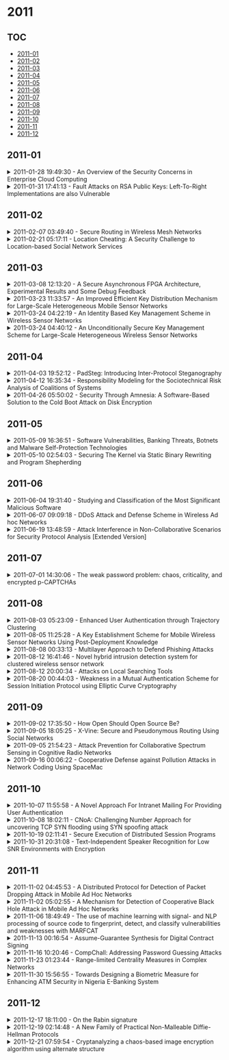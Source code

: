 # 2011

## TOC

- [2011-01](#2011-01)
- [2011-02](#2011-02)
- [2011-03](#2011-03)
- [2011-04](#2011-04)
- [2011-05](#2011-05)
- [2011-06](#2011-06)
- [2011-07](#2011-07)
- [2011-08](#2011-08)
- [2011-09](#2011-09)
- [2011-10](#2011-10)
- [2011-11](#2011-11)
- [2011-12](#2011-12)

## 2011-01

<details>

<summary>2011-01-28 19:49:30 - An Overview of the Security Concerns in Enterprise Cloud Computing</summary>

- *Anthony Bisong, Syed, M. Rahman*

- `1101.5613v1` - [abs](http://arxiv.org/abs/1101.5613v1) - [pdf](http://arxiv.org/pdf/1101.5613v1)

> Deploying cloud computing in an enterprise infrastructure bring significant security concerns. Successful implementation of cloud computing in an enterprise requires proper planning and understanding of emerging risks, threats, vulnerabilities, and possible countermeasures. We believe enterprise should analyze the company/organization security risks, threats, and available countermeasures before adopting this technology. In this paper, we have discussed security risks and concerns in cloud computing and enlightened steps that an enterprise can take to reduce security risks and protect their resources. We have also explained cloud computing strengths/benefits, weaknesses, and applicable areas in information risk management.

</details>

<details>

<summary>2011-01-31 17:41:13 - Fault Attacks on RSA Public Keys: Left-To-Right Implementations are also Vulnerable</summary>

- *Alexandre Berzati, Cécile Canovas, Jean-Guillaume Dumas, Louis Goubin*

- `0901.0911v3` - [abs](http://arxiv.org/abs/0901.0911v3) - [pdf](http://arxiv.org/pdf/0901.0911v3)

> After attacking the RSA by injecting fault and corresponding countermeasures, works appear now about the need for protecting RSA public elements against fault attacks. We provide here an extension of a recent attack based on the public modulus corruption. The difficulty to decompose the "Left-To-Right" exponentiation into partial multiplications is overcome by modifying the public modulus to a number with known factorization. This fault model is justified here by a complete study of faulty prime numbers with a fixed size. The good success rate of this attack combined with its practicability raises the question of using faults for changing algebraic properties of finite field based cryptosystems.

</details>


## 2011-02

<details>

<summary>2011-02-07 03:49:40 - Secure Routing in Wireless Mesh Networks</summary>

- *Jaydip Sen*

- `1102.1226v1` - [abs](http://arxiv.org/abs/1102.1226v1) - [pdf](http://arxiv.org/pdf/1102.1226v1)

> Wireless mesh networks (WMNs) have emerged as a promising concept to meet the challenges in next-generation networks such as providing flexible, adaptive, and reconfigurable architecture while offering cost-effective solutions to the service providers. Unlike traditional Wi-Fi networks, with each access point (AP) connected to the wired network, in WMNs only a subset of the APs are required to be connected to the wired network. The APs that are connected to the wired network are called the Internet gateways (IGWs), while the APs that do not have wired connections are called the mesh routers (MRs). The MRs are connected to the IGWs using multi-hop communication. The IGWs provide access to conventional clients and interconnect ad hoc, sensor, cellular, and other networks to the Internet. However, most of the existing routing protocols for WMNs are extensions of protocols originally designed for mobile ad hoc networks (MANETs) and thus they perform sub-optimally. Moreover, most routing protocols for WMNs are designed without security issues in mind, where the nodes are all assumed to be honest. In practical deployment scenarios, this assumption does not hold. This chapter provides a comprehensive overview of security issues in WMNs and then particularly focuses on secure routing in these networks. First, it identifies security vulnerabilities in the medium access control (MAC) and the network layers. Various possibilities of compromising data confidentiality, data integrity, replay attacks and offline cryptanalysis are also discussed. Then various types of attacks in the MAC and the network layers are discussed. After enumerating the various types of attacks on the MAC and the network layer, the chapter briefly discusses on some of the preventive mechanisms for these attacks.

</details>

<details>

<summary>2011-02-21 05:17:11 - Location Cheating: A Security Challenge to Location-based Social Network Services</summary>

- *Wenbo He, Xue Liu, Mai Ren*

- `1102.4135v1` - [abs](http://arxiv.org/abs/1102.4135v1) - [pdf](http://arxiv.org/pdf/1102.4135v1)

> Location-based mobile social network services such as foursquare and Gowalla have grown exponentially over the past several years. These location-based services utilize the geographical position to enrich user experiences in a variety of contexts, including location-based searching and location-based mobile advertising. To attract more users, the location-based mobile social network services provide real-world rewards to the user, when a user checks in at a certain venue or location. This gives incentives for users to cheat on their locations. In this report, we investigate the threat of location cheating attacks, find the root cause of the vulnerability, and outline the possible defending mechanisms. We use foursquare as an example to introduce a novel location cheating attack, which can easily pass the current location verification mechanism (e.g., cheater code of foursquare). We also crawl the foursquare website. By analyzing the crawled data, we show that automated large scale cheating is possible. Through this work, we aim to call attention to location cheating in mobile social network services and provide insights into the defending mechanisms.

</details>


## 2011-03

<details>

<summary>2011-03-08 12:13:20 - A Secure Asynchronous FPGA Architecture, Experimental Results and Some Debug Feedback</summary>

- *Sumanta Chaudhuri, Sylvain Guilley, Philippe Hoogvorst, Jean-Luc Danger, Taha Beyrouthy, Alin Razafindraibe, Laurent Fesquet, Marc Renaudin*

- `1103.1360v2` - [abs](http://arxiv.org/abs/1103.1360v2) - [pdf](http://arxiv.org/pdf/1103.1360v2)

> This article presents an asynchronous FPGA architecture for implementing cryptographic algorithms secured against physical cryptanalysis. We discuss the suitability of asynchronous reconfigurable architectures for such applications before proceeding to model the side channel and defining our objectives. The logic block architecture is presented in detail. We discuss several solutions for the interconnect architecture, and how these solutions can be ported to other flavours of interconnect (i.e. single driver). Next We discuss in detail a high speed asynchronous configuration chain architecture used to configure our asynchronous FPGA with simulation results, and we present a 3 X 3 prototype FPGA fabricated in 65 nm CMOS. Lastly we present experiments to test the high speed asynchronous configuration chain and evaluate how far our objectives have been achieved with proposed solutions, and we conclude with emphasis on complementary FPGA CAD algorithms, and the effect of CMOS variation on Side-Channel Vulnerability.

</details>

<details>

<summary>2011-03-23 11:33:57 - An Improved Efficient Key Distribution Mechanism for Large-Scale Heterogeneous Mobile Sensor Networks</summary>

- *Ashok Kumar Das*

- `1103.4496v1` - [abs](http://arxiv.org/abs/1103.4496v1) - [pdf](http://arxiv.org/pdf/1103.4496v1)

> Due to resource constraints of the sensor nodes, traditional public key cryptographic techniques are not feasible in most sensor network architectures. Several symmetric key distribution mechanisms are proposed for establishing pairwise keys between sensor nodes in sensor networks, but most of them are not scalable and also are not much suited for mobile sensor networks because they incur much communication as well as computational overheads. Moreover, these schemes are either vulnerable to a small number of compromised sensor nodes or involve expensive protocols for establishing keys. In this paper, we introduce a new scheme for establishing keys between sensor nodes with the help of additional high-end sensor nodes, called the auxiliary nodes. Our scheme provides unconditional security against sensor node captures and high network connectivity. In addition, our scheme requires minimal storage requirement for storing keys mainly due to only a single key before deployment in each node in the sensor network, supports efficiently addition of new nodes after initial deployment and also works for any deployment topology.

</details>

<details>

<summary>2011-03-24 04:22:19 - An Identity Based Key Management Scheme in Wireless Sensor Networks</summary>

- *Ashok Kumar Das, Debasis Giri*

- `1103.4676v1` - [abs](http://arxiv.org/abs/1103.4676v1) - [pdf](http://arxiv.org/pdf/1103.4676v1)

> Pairwise key establishment is one of the fundamental security services in sensor networks which enables sensor nodes in a sensor network to communicate securely with each other using cryptographic techniques. It is not feasible to apply traditional public key management techniques in resource-constrained sensor nodes, and also because the sensor nodes are vulnerable to physical capture. In this paper, we introduce a new scheme called the identity based key pre-distribution using a pseudo random function (IBPRF), which has better trade-off between communication overhead, network connectivity and resilience against node capture compared to the other key pre-distribution schemes. Our scheme can be easily adapted in mobile sensor networks. This scheme supports the addition of new sensor nodes after the initial deployment and also works for any deployment topology. In addition, we propose an improved version of our scheme to support large sensor networks.

</details>

<details>

<summary>2011-03-24 04:40:12 - An Unconditionally Secure Key Management Scheme for Large-Scale Heterogeneous Wireless Sensor Networks</summary>

- *Ashok Kumar Das*

- `1103.4678v1` - [abs](http://arxiv.org/abs/1103.4678v1) - [pdf](http://arxiv.org/pdf/1103.4678v1)

> Key establishment in sensor networks becomes a challenging problem because of the resource limitations of the sensors and also due to vulnerability to physical capture of the sensor nodes. In this paper, we propose an unconditionally secure probabilistic group-based key pre-distribution scheme for a heterogeneous wireless sensor network. The proposed scheme always guarantees that no matter how many sensor nodes are compromised, the non-compromised nodes can still communicate with 100% secrecy, i.e., the proposed scheme is always unconditionally secure against node capture attacks. Moreover, it provides significantly better trade-off between communication overhead, computational overhead, network connectivity and security against node capture as compared to the existing key pre-distribution schemes. It also supports dynamic node addition after the initial deployment of the nodes in the network.

</details>


## 2011-04

<details>

<summary>2011-04-03 19:52:12 - PadSteg: Introducing Inter-Protocol Steganography</summary>

- *Bartosz Jankowski, Wojciech Mazurczyk, Krzysztof Szczypiorski*

- `1104.0422v1` - [abs](http://arxiv.org/abs/1104.0422v1) - [pdf](http://arxiv.org/pdf/1104.0422v1)

> Hiding information in network traffic may lead to leakage of confidential information. In this paper we introduce a new steganographic system: the PadSteg (Padding Steganography). To authors' best knowledge it is the first information hiding solution which represents inter-protocol steganography i.e. usage of relation between two or more protocols from the TCP/IP stack to enable secret communication. PadSteg utilizes ARP and TCP protocols together with an Etherleak vulnerability (improper Ethernet frame padding) to facilitate secret communication for hidden groups in LANs (Local Area Networks). Basing on real network traces we confirm that PadSteg is feasible in today's networks and we estimate what steganographic bandwidth is achievable while limiting the chance of disclosure. We also point at possible countermeasures against PadSteg.

</details>

<details>

<summary>2011-04-12 16:35:34 - Responsibility Modeling for the Sociotechnical Risk Analysis of Coalitions of Systems</summary>

- *David Greenwood, Ian Sommerville*

- `1104.2265v1` - [abs](http://arxiv.org/abs/1104.2265v1) - [pdf](http://arxiv.org/pdf/1104.2265v1)

> Society is challenging systems engineers by demanding ever more complex and integrated systems. With the rise of cloud computing and systems-of-systems (including cyber-physical systems) we are entering an era where mission critical services and applications will be dependent upon 'coalitions-of-systems'. Coalitions-of-systems (CoS) are a class of system similar to systems-of-systems but they differ in that they interact to further overlapping self-interests rather than an overarching mission. Assessing the sociotechnical risks associated with CoS is an open research question of societal importance as existing risk analysis techniques typically focus on the technical aspects of systems and ignore risks associated with coalition partners reneging on responsibilities or leaving the coalition. We demonstrate that a responsibility modeling based risk analysis approach enables the identification of sociotechnical risks associated with CoS. The approach identifies hazards and associated risks that may arise when relying upon a coalition of human/organizational/technical agents to provision a service or application. Through a case study of a proposed cloud IT infrastructure migration we show how the technique identifies vulnerabilities that may arise because of human, organizational or technical agents failing to discharge responsibilities.

</details>

<details>

<summary>2011-04-26 05:50:02 - Security Through Amnesia: A Software-Based Solution to the Cold Boot Attack on Disk Encryption</summary>

- *Patrick Simmons*

- `1104.4843v1` - [abs](http://arxiv.org/abs/1104.4843v1) - [pdf](http://arxiv.org/pdf/1104.4843v1)

> Disk encryption has become an important security measure for a multitude of clients, including governments, corporations, activists, security-conscious professionals, and privacy-conscious individuals. Unfortunately, recent research has discovered an effective side channel attack against any disk mounted by a running machine\cite{princetonattack}. This attack, known as the cold boot attack, is effective against any mounted volume using state-of-the-art disk encryption, is relatively simple to perform for an attacker with even rudimentary technical knowledge and training, and is applicable to exactly the scenario against which disk encryption is primarily supposed to defend: an adversary with physical access. To our knowledge, no effective software-based countermeasure to this attack supporting multiple encryption keys has yet been articulated in the literature. Moreover, since no proposed solution has been implemented in publicly available software, all general-purpose machines using disk encryption remain vulnerable. We present Loop-Amnesia, a kernel-based disk encryption mechanism implementing a novel technique to eliminate vulnerability to the cold boot attack. We offer theoretical justification of Loop-Amnesia's invulnerability to the attack, verify that our implementation is not vulnerable in practice, and present measurements showing our impact on I/O accesses to the encrypted disk is limited to a slowdown of approximately 2x. Loop-Amnesia is written for x86-64, but our technique is applicable to other register-based architectures. We base our work on loop-AES, a state-of-the-art open source disk encryption package for Linux.

</details>


## 2011-05

<details>

<summary>2011-05-09 16:36:51 - Software Vulnerabilities, Banking Threats, Botnets and Malware Self-Protection Technologies</summary>

- *Wajeb Gharibi, Abdulrahman Mirza*

- `1105.1720v1` - [abs](http://arxiv.org/abs/1105.1720v1) - [pdf](http://arxiv.org/pdf/1105.1720v1)

> Information security is the protection of information from a wide range of threats in order to ensure success business continuity by minimizing risks and maximizing the return of investments and business opportunities. In this paper, we study and discuss the software vulnerabilities, banking threats, botnets and propose the malware self-protection technologies.

</details>

<details>

<summary>2011-05-10 02:54:03 - Securing The Kernel via Static Binary Rewriting and Program Shepherding</summary>

- *Piotr Bania*

- `1105.1846v1` - [abs](http://arxiv.org/abs/1105.1846v1) - [pdf](http://arxiv.org/pdf/1105.1846v1)

> Recent Microsoft security bulletins show that kernel vulnerabilities are becoming more and more important security threats. Despite the pretty extensive security mitigations many of the kernel vulnerabilities are still exploitable. Successful kernel exploitation typically grants the attacker maximum privilege level and results in total machine compromise.   To protect against kernel exploitation, we have developed a tool which statically rewrites the Microsoft Windows kernel as well as other kernel level modules. Such rewritten binary files allow us to monitor control flow transfers during operating system execution. At this point we are able to detect whether selected control transfer flow is valid or should be considered as an attack attempt. Our solution is especially directed towards preventing remote kernel exploitation attempts. Additionally, many of the local privilege escalation attacks are also blocked (also due to additional mitigation techniques we have implemented). Our tool was tested with Microsoft Windows XP, Windows Vista and Windows 7 (under both virtual and physical machines) on IA-32 compatible processors. Our apparatus is also completely standalone and does not require any third party software.

</details>


## 2011-06

<details>

<summary>2011-06-04 19:31:40 - Studying and Classification of the Most Significant Malicious Software</summary>

- *Wajeb Gharibi*

- `1106.0853v1` - [abs](http://arxiv.org/abs/1106.0853v1) - [pdf](http://arxiv.org/pdf/1106.0853v1)

> As the cost of information processing and Internet accessibility falls, most organizations are becoming increasingly vulnerable to potential cyber threats which its rate has been dramatically increasing every year in recent times. In this paper, we study, discuss and classify the most significant malicious software: viruses, Trojans, worms, adware and pornware which have made step forward in the science of Virology.

</details>

<details>

<summary>2011-06-07 09:09:18 - DDoS Attack and Defense Scheme in Wireless Ad hoc Networks</summary>

- *S. A. Arunmozhi, Y. Venkataramani*

- `1106.1287v1` - [abs](http://arxiv.org/abs/1106.1287v1) - [pdf](http://arxiv.org/pdf/1106.1287v1)

> The wireless ad hoc networks are highly vulnerable to distributed denial of service(DDoS) attacks because of its unique characteristics such as open network architecture, shared wireless medium and stringent resource constraints. These attacks throttle the tcp throughput heavily and reduce the quality of service(QoS) to end systems gradually rather than refusing the clients from the services completely. In this paper, we discussed the DDoS attacks and proposed a defense scheme to improve the performance of the ad hoc networks. Our proposed defense mechanism uses the medium access control (MAC) layer information to detect the attackers. The status values from MAC layer that can be used for detection are Frequency of receiving RTS/CTS packets, Frequency of sensing a busy channel and the number of RTS/DATA retransmissions. Once the attackers are identified, all the packets from those nodes will be blocked. The network resources are made available to the legitimate users. We perform the simulation with Network Simulator NS2 and we proved that our proposed system improves the network performance.

</details>

<details>

<summary>2011-06-19 13:48:59 - Attack Interference in Non-Collaborative Scenarios for Security Protocol Analysis [Extended Version]</summary>

- *M. Camilla Fiazza, Michele Peroli, Luca Viganò*

- `1106.3746v1` - [abs](http://arxiv.org/abs/1106.3746v1) - [pdf](http://arxiv.org/pdf/1106.3746v1)

> In security protocol analysis, the traditional choice to consider a single Dolev-Yao attacker is supported by the fact that models with multiple collaborating Dolev-Yao attackers have been shown to be reducible to models with one Dolev-Yao attacker. In this paper, we take a fundamentally different approach and investigate the case of multiple non-collaborating attackers. After formalizing the framework for multi-attacker scenarios, we show with a case study that concurrent competitive attacks can interfere with each other. We then present a new strategy to defend security protocols, based on active exploitation of attack interference. The paper can be seen as providing two proof-of-concept results: (i) it is possible to exploit interference to mitigate protocol vulnerabilities, thus providing a form of protection to protocols; (ii) the search for defense strategies requires scenarios with at least two attackers.

</details>


## 2011-07

<details>

<summary>2011-07-01 14:30:06 - The weak password problem: chaos, criticality, and encrypted p-CAPTCHAs</summary>

- *T. V. Laptyeva, S. Flach, K. Kladko*

- `1103.6219v2` - [abs](http://arxiv.org/abs/1103.6219v2) - [pdf](http://arxiv.org/pdf/1103.6219v2)

> Vulnerabilities related to weak passwords are a pressing global economic and security issue. We report a novel, simple, and effective approach to address the weak password problem. Building upon chaotic dynamics, criticality at phase transitions, CAPTCHA recognition, and computational round-off errors we design an algorithm that strengthens security of passwords. The core idea of our method is to split a long and secure password into two components. The first component is memorized by the user. The second component is transformed into a CAPTCHA image and then protected using evolution of a two-dimensional dynamical system close to a phase transition, in such a way that standard brute-force attacks become ineffective. We expect our approach to have wide applications for authentication and encryption technologies.

</details>


## 2011-08

<details>

<summary>2011-08-03 05:23:09 - Enhanced User Authentication through Trajectory Clustering</summary>

- *Hazarath Munaga, J. V. R. Murthy, N. B. Venkateswarlu*

- `1108.0741v1` - [abs](http://arxiv.org/abs/1108.0741v1) - [pdf](http://arxiv.org/pdf/1108.0741v1)

> Password authentication is the most commonly used technique to authenticate the user validity. However, due to its simplicity, it is vulnerable to pseudo attacks. It can be enhanced using various biometric techniques such as thumb impression, finger movement, eye movement etc. In this paper, we concentrate on the most economic technique, based on the user habitual rhythm pattern i.e. not what they type but how they type is the measure for authenticating the user. We consider the latency between key events as the trajectory, and trajectory clustering is used to obtain the hidden patterns of the user. Obtained pattern can be considered as a cluster of measurements that can be used to differentiate from other users. We evaluated the proposed technique on the data obtained from the 100 users.

</details>

<details>

<summary>2011-08-05 11:25:28 - A Key Establishment Scheme for Mobile Wireless Sensor Networks Using Post-Deployment Knowledge</summary>

- *Ashok Kumar Das*

- `1108.1302v1` - [abs](http://arxiv.org/abs/1108.1302v1) - [pdf](http://arxiv.org/pdf/1108.1302v1)

> Establishment of pairwise keys between sensor nodes in a sensor network is a difficult problem due to resource limitations of sensor nodes as well as vulnerability to physical captures of sensor nodes by the enemy. Public-key cryptosystems are not much suited for most resource-constrained sensor networks. Recently, elliptic curve cryptographic techniques show that public key cryptosystem is also feasible for resource-constrained sensor networks. However, most researchers accept that the symmetric key cryptosystems are viable options for resource-constrained sensor networks. In this paper, we first develop a basic principle to address the key pre-distribution problem in mobile sensor networks. Then, using this developed basic principle, we propose a scheme which takes the advantage of the post-deployment knowledge. Our scheme is a modified version of the key prioritization technique proposed by Liu and Ning. Our improved scheme provides reasonable network connectivity and security. Moreover, the proposed scheme works for any deployment topology.

</details>

<details>

<summary>2011-08-08 00:33:13 - Multilayer Approach to Defend Phishing Attacks</summary>

- *Cynthia Dhinakaran, Dhinaharan Nagamalai, Jae Kwang Lee*

- `1108.1593v1` - [abs](http://arxiv.org/abs/1108.1593v1) - [pdf](http://arxiv.org/pdf/1108.1593v1)

> Spam messes up users inbox, consumes resources and spread attacks like DDoS, MiM, phishing etc. Phishing is a byproduct of email and causes financial loss to users and loss of reputation to financial institutions. In this paper we examine the characteristics of phishing and technology used by Phishers. In order to counter anti-phishing technology, phishers change their mode of operation; therefore a continuous evaluation of phishing only helps us combat phisher effectiveness. In our study, we collected seven hundred thousand spam from a corporate server for a period of 13 months from February 2008 to February 2009. From the collected data, we identified different kinds of phishing scams and mode of operation. Our observation shows that phishers are dynamic and depend more on social engineering techniques rather than software vulnerabilities. We believe that this study will develop more efficient anti-phishing methodologies. Based on our analysis, we developed an anti-phishing methodology and implemented in our network. The results show that this approach is highly effective to prevent phishing attacks. The proposed approach reduced more than 80% of the false negatives and more than 95% of phishing attacks in our network.

</details>

<details>

<summary>2011-08-12 16:41:46 - Novel hybrid intrusion detection system for clustered wireless sensor network</summary>

- *Hichem Sedjelmaci, Mohamed Feham*

- `1108.2656v1` - [abs](http://arxiv.org/abs/1108.2656v1) - [pdf](http://arxiv.org/pdf/1108.2656v1)

> Wireless sensor network (WSN) is regularly deployed in unattended and hostile environments. The WSN is vulnerable to security threats and susceptible to physical capture. Thus, it is necessary to use effective mechanisms to protect the network. It is widely known, that the intrusion detection is one of the most efficient security mechanisms to protect the network against malicious attacks or unauthorized access. In this paper, we propose a hybrid intrusion detection system for clustered WSN. Our intrusion framework uses a combination between the Anomaly Detection based on support vector machine (SVM) and the Misuse Detection. Experiments results show that most of routing attacks can be detected with low false alarm.

</details>

<details>

<summary>2011-08-12 20:00:34 - Attacks on Local Searching Tools</summary>

- *Seth James Nielson, Seth J. Fogarty, Dan S. Wallach*

- `1108.2704v1` - [abs](http://arxiv.org/abs/1108.2704v1) - [pdf](http://arxiv.org/pdf/1108.2704v1)

> The Google Desktop Search is an indexing tool, currently in beta testing, designed to allow users fast, intuitive, searching for local files. The principle interface is provided through a local web server which supports an interface similar to Google.com's normal web page. Indexing of local files occurs when the system is idle, and understands a number of common file types. A optional feature is that Google Desktop can integrate a short summary of a local search results with Google.com web searches. This summary includes 30-40 character snippets of local files. We have uncovered a vulnerability that would release private local data to an unauthorized remote entity. Using two different attacks, we expose the small snippets of private local data to a remote third party.

</details>

<details>

<summary>2011-08-20 00:44:03 - Weakness in a Mutual Authentication Scheme for Session Initiation Protocol using Elliptic Curve Cryptography</summary>

- *Debiao He*

- `1108.4076v1` - [abs](http://arxiv.org/abs/1108.4076v1) - [pdf](http://arxiv.org/pdf/1108.4076v1)

> The session initiation protocol (SIP) is a powerful signaling protocol that controls communication on the Internet, establishing, maintaining, and terminating the sessions. The services that are enabled by SIP are equally applicable in the world of mobile and ubiquitous computing. In 2009, Tsai proposed an authenticated key agreement scheme as an enhancement to SIP. Very recently, Arshad et al. demonstrated that Tsai's scheme was vulnerable to offline password guessing attack and stolen-verifier attack. They also pointed that Tsai's scheme did not provide known-key secrecy and perfect forward secrecy. In order to overcome the weaknesses, Arshad et al. also proposed an improved mutual authentication scheme based on elliptic curve discrete logarithm problem for SIP and claimed that their scheme can withstand various attacks. In this paper, we do a cryptanalysis of Arshad et al.'s scheme and show that Arshad et al.'s scheme is vulnerable to the password guessing attack.

</details>


## 2011-09

<details>

<summary>2011-09-02 17:35:50 - How Open Should Open Source Be?</summary>

- *Adam Barth, Saung Li, Benjamin I. P. Rubinstein, Dawn Song*

- `1109.0507v1` - [abs](http://arxiv.org/abs/1109.0507v1) - [pdf](http://arxiv.org/pdf/1109.0507v1)

> Many open-source projects land security fixes in public repositories before shipping these patches to users. This paper presents attacks on such projects - taking Firefox as a case-study - that exploit patch metadata to efficiently search for security patches prior to shipping. Using access-restricted bug reports linked from patch descriptions, security patches can be immediately identified for 260 out of 300 days of Firefox 3 development. In response to Mozilla obfuscating descriptions, we show that machine learning can exploit metadata such as patch author to search for security patches, extending the total window of vulnerability by 5 months in an 8 month period when examining up to two patches daily. Finally we present strong evidence that further metadata obfuscation is unlikely to prevent information leaks, and we argue that open-source projects instead ought to keep security patches secret until they are ready to be released.

</details>

<details>

<summary>2011-09-05 18:05:25 - X-Vine: Secure and Pseudonymous Routing Using Social Networks</summary>

- *Prateek Mittal, Matthew Caesar, Nikita Borisov*

- `1109.0971v1` - [abs](http://arxiv.org/abs/1109.0971v1) - [pdf](http://arxiv.org/pdf/1109.0971v1)

> Distributed hash tables suffer from several security and privacy vulnerabilities, including the problem of Sybil attacks. Existing social network-based solutions to mitigate the Sybil attacks in DHT routing have a high state requirement and do not provide an adequate level of privacy. For instance, such techniques require a user to reveal their social network contacts. We design X-Vine, a protection mechanism for distributed hash tables that operates entirely by communicating over social network links. As with traditional peer-to-peer systems, X-Vine provides robustness, scalability, and a platform for innovation. The use of social network links for communication helps protect participant privacy and adds a new dimension of trust absent from previous designs. X-Vine is resilient to denial of service via Sybil attacks, and in fact is the first Sybil defense that requires only a logarithmic amount of state per node, making it suitable for large-scale and dynamic settings. X-Vine also helps protect the privacy of users social network contacts and keeps their IP addresses hidden from those outside of their social circle, providing a basis for pseudonymous communication. We first evaluate our design with analysis and simulations, using several real world large-scale social networking topologies. We show that the constraints of X-Vine allow the insertion of only a logarithmic number of Sybil identities per attack edge; we show this mitigates the impact of malicious attacks while not affecting the performance of honest nodes. Moreover, our algorithms are efficient, maintain low stretch, and avoid hot spots in the network. We validate our design with a PlanetLab implementation and a Facebook plugin.

</details>

<details>

<summary>2011-09-05 21:54:23 - Attack Prevention for Collaborative Spectrum Sensing in Cognitive Radio Networks</summary>

- *Lingjie Duan, Alexander W. Min, Jianwei Huang, Kang G. Shin*

- `1109.1021v1` - [abs](http://arxiv.org/abs/1109.1021v1) - [pdf](http://arxiv.org/pdf/1109.1021v1)

> Collaborative spectrum sensing can significantly improve the detection performance of secondary unlicensed users (SUs). However, the performance of collaborative sensing is vulnerable to sensing data falsification attacks, where malicious SUs (attackers) submit manipulated sensing reports to mislead the fusion center's decision on spectrum occupancy. Moreover, attackers may not follow the fusion center's decision regarding their spectrum access. This paper considers a challenging attack scenario where multiple rational attackers overhear all honest SUs' sensing reports and cooperatively maximize attackers' aggregate spectrum utilization. We show that, without attack-prevention mechanisms, honest SUs are unable to transmit over the licensed spectrum, and they may further be penalized by the primary user for collisions due to attackers' aggressive transmissions. To prevent such attacks, we propose two novel attack-prevention mechanisms with direct and indirect punishments. The key idea is to identify collisions to the primary user that should not happen if all SUs follow the fusion center's decision. Unlike prior work, the proposed simple mechanisms do not require the fusion center to identify and exclude attackers. The direct punishment can effectively prevent all attackers from behaving maliciously. The indirect punishment is easier to implement and can prevent attacks when the attackers care enough about their long-term reward.

</details>

<details>

<summary>2011-09-16 00:06:22 - Cooperative Defense against Pollution Attacks in Network Coding Using SpaceMac</summary>

- *Anh Le, Athina Markopoulou*

- `1102.3504v5` - [abs](http://arxiv.org/abs/1102.3504v5) - [pdf](http://arxiv.org/pdf/1102.3504v5)

> Intra-session network coding is known to be vulnerable to pollution attacks. In this work, first, we introduce a novel homomorphic MAC scheme called SpaceMac, which allows an intermediate node to verify if its received packets belong to a specific subspace, even if the subspace is expanding over time. Then, we use SpaceMac as a building block to design a cooperative scheme that provides complete defense against pollution attacks: (i) it can detect polluted packets early at intermediate nodes and (ii) it can identify the exact location of all, even colluding, attackers, thus making it possible to eliminate them. Our scheme is cooperative: parents and children of any node cooperate to detect any corrupted packets sent by the node, and nodes in the network cooperate with a central controller to identify the exact location of all attackers. We implement SpaceMac in both C/C++ and Java as a library, and we make the library available online. Our evaluation on both a PC and an Android device shows that (i) SpaceMac's algorithms can be computed quickly and efficiently, and (ii) our cooperative defense scheme has low computation and significantly lower communication overhead than other comparable state-of-the-art schemes.

</details>


## 2011-10

<details>

<summary>2011-10-07 11:55:58 - A Novel Approach For Intranet Mailing For Providing User Authentication</summary>

- *ASN Chakravarthy, A. S. S. D. Toyaza*

- `1110.1497v1` - [abs](http://arxiv.org/abs/1110.1497v1) - [pdf](http://arxiv.org/pdf/1110.1497v1)

> With the explosion of the public Internet and e-commerce, private computers, and computer networks, if not adequately secured, are increasingly vulnerable to damaging attacks. Hackers, viruses, vindictive employees and even human error all represent clear and present dangers to networks. Various antidotes that are in fact inextricable with security issues are - Cryptography, Authentication, Integrity and Non Repudiation, Key Distribution and certification, Access control by implementing Firewalls etc.The main idea of this paper is to overcome the PGP's(Pretty Good Privacy) main limitation of incomplete non-repudiation Service, which increases the degree of security and efficiency of an email message communication through NRR(Non-Repudiation of Receipt) and including PGPs original feature of NRO(Non-Repudiation of Origin), and there it assures new security service of Mutual Non-Repudiation (MNR) .

</details>

<details>

<summary>2011-10-08 18:02:11 - CNoA: Challenging Number Approach for uncovering TCP SYN flooding using SYN spoofing attack</summary>

- *L. Kavisankar, C. Chellappan*

- `1110.1753v1` - [abs](http://arxiv.org/abs/1110.1753v1) - [pdf](http://arxiv.org/pdf/1110.1753v1)

> The challenging number is used for the detection of Spoofing attack. The IP Spoofing is considered to be one of the potentially brutal attack which acts as a tool for the DDoS attack which is considered to be a major threat among security problems in today's internet. These kinds of attack are extremely severe. They bring down business of company drastically. DDoS attack can easily exhaust the computing and communication resources of its victim within a short period of time. There are attacks exploiting some vulnerability or implementation bug in the software implementation of a service to bring that down and some attacks will use all the available resources at the target machine. This deals on attacks that consume all the bandwidth available to the victim machine. While concentrating on the bandwidth attack the TCP SYN flood is the more prominent attack. TCP/IP protocol suite is the most widely used protocol suite for data communication. The TCP SYN flood works by exhausting the TCP connection queue of the host and thus denying legitimate connection request. There are various methods used to detect and prevent this attack, one of which is to block the packet based on SYN flag count from the same IP address. This kind of prevention methods becomes unsuitable when the attackers use the Spoofed IP address. The SYN spoofing becomes a major tool the TCP SYN flooding. For the prevention of this kind of attacks, the TCP specific probing is used in the proposed scheme where the client is requested challenging number while sending the ACK in the three way hand shake. This is very useful to find the Spoofed IP Packets/TCP SYN flood and preventing them.

</details>

<details>

<summary>2011-10-19 02:11:41 - Secure Execution of Distributed Session Programs</summary>

- *Nuno Alves, Raymond Hu, Nobuko Yoshida, Pierre-Malo Deniélou*

- `1110.4156v1` - [abs](http://arxiv.org/abs/1110.4156v1) - [pdf](http://arxiv.org/pdf/1110.4156v1)

> The development of the SJ Framework for session-based distributed programming is part of recent and ongoing research into integrating session types and practical, real-world programming languages. SJ programs featuring session types (protocols) are statically checked by the SJ compiler to verify the key property of communication safety, meaning that parties engaged in a session only communicate messages, including higher-order communications via session delegation, that are compatible with the message types expected by the recipient.   This paper presents current work on security aspects of the SJ Framework. Firstly, we discuss our implementation experience from improving the SJ Runtime platform with security measures to protect and augment communication safety at runtime. We implement a transport component for secure session execution that uses a modified TLS connection with authentication based on the Secure Remote Password (SRP) protocol. The key technical point is the delicate treatment of secure session delegation to counter a previous vulnerability. We find that the modular design of the SJ Runtime, based on the notion of an Abstract Transport for session communication, supports rapid extension to utilise additional transports whilst separating this concern from the application-level session programming task. In the second part of this abstract, we formally prove the target security properties by modelling the extended SJ delegation protocols in the pi-calculus.

</details>

<details>

<summary>2011-10-31 20:31:08 - Text-Independent Speaker Recognition for Low SNR Environments with Encryption</summary>

- *Aman Chadha, Divya Jyoti, M. Mani Roja*

- `1111.0024v1` - [abs](http://arxiv.org/abs/1111.0024v1) - [pdf](http://arxiv.org/pdf/1111.0024v1)

> Recognition systems are commonly designed to authenticate users at the access control levels of a system. A number of voice recognition methods have been developed using a pitch estimation process which are very vulnerable in low Signal to Noise Ratio (SNR) environments thus, these programs fail to provide the desired level of accuracy and robustness. Also, most text independent speaker recognition programs are incapable of coping with unauthorized attempts to gain access by tampering with the samples or reference database. The proposed text-independent voice recognition system makes use of multilevel cryptography to preserve data integrity while in transit or storage. Encryption and decryption follow a transform based approach layered with pseudorandom noise addition whereas for pitch detection, a modified version of the autocorrelation pitch extraction algorithm is used. The experimental results show that the proposed algorithm can decrypt the signal under test with exponentially reducing Mean Square Error over an increasing range of SNR. Further, it outperforms the conventional algorithms in actual identification tasks even in noisy environments. The recognition rate thus obtained using the proposed method is compared with other conventional methods used for speaker identification.

</details>


## 2011-11

<details>

<summary>2011-11-02 04:45:53 - A Distributed Protocol for Detection of Packet Dropping Attack in Mobile Ad Hoc Networks</summary>

- *Jaydip Sen, M. Girish Chandra, P. Balamuralidhar, Harihara S. G., Harish Reddy*

- `1111.0385v1` - [abs](http://arxiv.org/abs/1111.0385v1) - [pdf](http://arxiv.org/pdf/1111.0385v1)

> In multi-hop mobile ad hoc networks (MANETs),mobile nodes cooperate with each other without using any infrastructure such as access points or base stations. Security remains a major challenge for these networks due to their features of open medium, dynamically changing topologies, reliance on cooperative algorithms, absence of centralized monitoring points, and lack of clear lines of defense. Among the various attacks to which MANETs are vulnerable, malicious packet dropping attack is very common where a malicious node can partially degrade or completely disrupt communication in the network by consistently dropping packets. In this paper, a mechanism for detection of packet dropping attack is presented based on cooperative participation of the nodes in a MANET. The redundancy of routing information in an ad hoc network is utilized to make the scheme robust so that it works effectively even in presence of transient network partitioning and Byzantine failure of nodes. The proposed scheme is fully cooperative and thus more secure as the vulnerabilities of any election algorithm used for choosing a subset of nodes for cooperation are absent. Simulation results show the effectiveness of the protocol.

</details>

<details>

<summary>2011-11-02 05:02:55 - A Mechanism for Detection of Cooperative Black Hole Attack in Mobile Ad Hoc Networks</summary>

- *Jaydip Sen, Sripad Koilakonda, Arijit Ukil*

- `1111.0387v1` - [abs](http://arxiv.org/abs/1111.0387v1) - [pdf](http://arxiv.org/pdf/1111.0387v1)

> A mobile ad hoc network (MANET) is a collection of autonomous nodes that communicate with each other by forming a multi-hop radio network and maintaining connections in a decentralized manner. Security remains a major challenge for these networks due to their features of open medium, dynamically changing topologies, reliance on cooperative algorithms,absence of centralized monitoring points, and lack of clear lines of defense. Most of the routing protocols for MANETs are thus vulnerable to various types of attacks. Ad hoc on-demand distance vector routing (AODV) is a very popular routing algorithm. However, it is vulnerable to the well-known black hole attack, where a malicious node falsely advertises good paths to a destination node during the route discovery process. This attack becomes more sever when a group of malicious nodes cooperate each other. In this paper, a defense mechanism is presented against a coordinated attack by multiple black hole nodes in a MANET. The simulation carried out on the proposed scheme has produced results that demonstrate the effectiveness of the mechanism in detection of the attack while maintaining a reasonable level of throughput in the network.

</details>

<details>

<summary>2011-11-06 18:49:49 - The use of machine learning with signal- and NLP processing of source code to fingerprint, detect, and classify vulnerabilities and weaknesses with MARFCAT</summary>

- *Serguei A. Mokhov*

- `1010.2511v6` - [abs](http://arxiv.org/abs/1010.2511v6) - [pdf](http://arxiv.org/pdf/1010.2511v6)

> We present a machine learning approach to static code analysis and fingerprinting for weaknesses related to security, software engineering, and others using the open-source MARF framework and the MARFCAT application based on it for the NIST's SATE2010 static analysis tool exposition workshop found at http://samate.nist.gov/SATE2010Workshop.html

</details>

<details>

<summary>2011-11-13 00:16:54 - Assume-Guarantee Synthesis for Digital Contract Signing</summary>

- *Krishnendu Chatterjee, Vishwanath Raman*

- `1004.2697v4` - [abs](http://arxiv.org/abs/1004.2697v4) - [pdf](http://arxiv.org/pdf/1004.2697v4)

> We study the automatic synthesis of fair non-repudiation protocols, a class of fair exchange protocols, used for digital contract signing. First, we show how to specify the objectives of the participating agents and the trusted third party (TTP) as path formulas in LTL and prove that the satisfaction of these objectives imply fairness; a property required of fair exchange protocols. We then show that weak (co-operative) co-synthesis and classical (strictly competitive) co-synthesis fail, whereas assume-guarantee synthesis (AGS) succeeds. We demonstrate the success of assume-guarantee synthesis as follows: (a) any solution of assume-guarantee synthesis is attack-free; no subset of participants can violate the objectives of the other participants; (b) the Asokan-Shoup-Waidner (ASW) certified mail protocol that has known vulnerabilities is not a solution of AGS; (c) the Kremer-Markowitch (KM) non-repudiation protocol is a solution of AGS; and (d) AGS presents a new and symmetric fair non-repudiation protocol that is attack-free. To our knowledge this is the first application of synthesis to fair non-repudiation protocols, and our results show how synthesis can both automatically discover vulnerabilities in protocols and generate correct protocols. The solution to assume-guarantee synthesis can be computed efficiently as the secure equilibrium solution of three-player graph games.

</details>

<details>

<summary>2011-11-16 10:20:46 - CompChall: Addressing Password Guessing Attacks</summary>

- *Vipul Goyal, Virendra Kumar, Mayank Singh, Ajith Abraham, Sugata Sanyal*

- `1111.3753v1` - [abs](http://arxiv.org/abs/1111.3753v1) - [pdf](http://arxiv.org/pdf/1111.3753v1)

> Even though passwords are the most convenient means of authentication, they bring along themselves the threat of dictionary attacks. Dictionary attacks may be of two kinds: online and offline. While offline dictionary attacks are possible only if the adversary is able to collect data for a successful protocol execution by eavesdropping on the communication channel and can be successfully countered using public key cryptography, online dictionary attacks can be performed by anyone and there is no satisfactory solution to counter them. This paper presents a new authentication protocol which is called CompChall (computational challenge). The proposed protocol uses only one way hash functions as the building blocks and attempts to eliminate online dictionary attacks by implementing a challenge-response system. This challenge-response system is designed in a fashion that it does not pose any difficulty to a genuine user but is time consuming and computationally intensive for an adversary trying to launch a large number of login requests per unit time as in the case of an online dictionary attack. The protocol is stateless and thus less vulnerable to DoS (Denial of Service) attacks.

</details>

<details>

<summary>2011-11-23 01:23:44 - Range-limited Centrality Measures in Complex Networks</summary>

- *Maria Ercsey-Ravasz, Ryan Lichtenwalter, Nitesh V. Chawla, Zoltan Toroczkai*

- `1111.5382v1` - [abs](http://arxiv.org/abs/1111.5382v1) - [pdf](http://arxiv.org/pdf/1111.5382v1)

> Here we present a range-limited approach to centrality measures in both non-weighted and weighted directed complex networks. We introduce an efficient method that generates for every node and every edge its betweenness centrality based on shortest paths of lengths not longer than $\ell = 1,...,L$ in case of non-weighted networks, and for weighted networks the corresponding quantities based on minimum weight paths with path weights not larger than $w_{\ell}=\ell \Delta$, $\ell=1,2...,L=R/\Delta$. These measures provide a systematic description on the positioning importance of a node (edge) with respect to its network neighborhoods 1-step out, 2-steps out, etc. up to including the whole network. We show that range-limited centralities obey universal scaling laws for large non-weighted networks. As the computation of traditional centrality measures is costly, this scaling behavior can be exploited to efficiently estimate centralities of nodes and edges for all ranges, including the traditional ones. The scaling behavior can also be exploited to show that the ranking top-list of nodes (edges) based on their range-limited centralities quickly freezes as function of the range, and hence the diameter-range top-list can be efficiently predicted. We also show how to estimate the typical largest node-to-node distance for a network of $N$ nodes, exploiting the aforementioned scaling behavior. These observations are illustrated on model networks and on a large social network inferred from cell-phone trace logs ($\sim 5.5\times 10^6$ nodes and $\sim 2.7\times 10^7$ edges). Finally, we apply these concepts to efficiently detect the vulnerability backbone of a network (defined as the smallest percolating cluster of the highest betweenness nodes and edges) and illustrate the importance of weight-based centrality measures in weighted networks in detecting such backbones.

</details>

<details>

<summary>2011-11-30 15:56:55 - Towards Designing a Biometric Measure for Enhancing ATM Security in Nigeria E-Banking System</summary>

- *Ibidapo, O. Akinyemi, Zaccheous O. Omogbadegun, Olufemi M. Oyelami*

- `1111.7222v1` - [abs](http://arxiv.org/abs/1111.7222v1) - [pdf](http://arxiv.org/pdf/1111.7222v1)

> Security measures at banks can play a critical, contributory role in preventing attacks on customers. These measures are of paramount importance when considering vulnerabilities and causation in civil litigation. Banks must meet certain standards in order to ensure a safe and secure banking environment for their customers. This paper focuses on vulnerabilities and the increasing wave of criminal activities occurring at Automated Teller Machines (ATMs) where quick cash is the prime target for criminals rather than at banks themselves. A biometric measure as a means of enhancing the security has emerged from the discourse. Keywords-Security, ATM, Biometric, Crime.

</details>


## 2011-12

<details>

<summary>2011-12-17 18:11:00 - On the Rabin signature</summary>

- *Michele Elia, Davide Schipani*

- `1111.3602v3` - [abs](http://arxiv.org/abs/1111.3602v3) - [pdf](http://arxiv.org/pdf/1111.3602v3)

> Some Rabin signature schemes may be exposed to forgery; several variants are here described to counter this vulnerability. Blind Rabin signatures are also discussed.

</details>

<details>

<summary>2011-12-19 02:14:48 - A New Family of Practical Non-Malleable Diffie-Hellman Protocols</summary>

- *Andrew C. Yao, Yunlei Zhao*

- `1105.1071v5` - [abs](http://arxiv.org/abs/1105.1071v5) - [pdf](http://arxiv.org/pdf/1105.1071v5)

> Cryptography algorithm standards play a key role both to the practice of information security and to cryptography theory research. Among them, the MQV and HMQV protocols ((H)MQV, in short) are a family of (implicitly authenticated) Diffie-Hellman key-exchange (DHKE) protocols that are widely standardized and deployed. In this work, from some new perspectives and approaches and under some new design rationales and insights, we develop a new family of practical implicitly authenticated DHKE protocols, which enjoy notable performance among security, privacy, efficiency and easy deployment. We make detailed comparisons between our new DHKE protocols and (H)MQV, showing that the newly developed protocols outperform HMQV in most aspects. Along the way, guided by our new design rationales, we also identify a new vulnerability (H)MQV, which brings some new perspectives (e.g., computational fairness) to the literature.

</details>

<details>

<summary>2011-12-21 07:59:54 - Cryptanalyzing a chaos-based image encryption algorithm using alternate structure</summary>

- *Yu Zhang, Chengqing Li, Kwok-Wo Wong, Shi Shu, Guanrong Chen*

- `1112.4941v1` - [abs](http://arxiv.org/abs/1112.4941v1) - [pdf](http://arxiv.org/pdf/1112.4941v1)

> Recently, a chaos-based image encryption algorithm using alternate structure (IEAS) was proposed. This paper focuses on differential cryptanalysis of the algorithm and finds that some properties of IEAS can support a differential attack to recover equivalent secret key with a little small number of known plain-images. Detailed approaches of the cryptanalysis for cryptanalyzing IEAS of the lower round number are presented and the breaking method can be extended to the case of higher round number. Both theoretical analysis and experiment results are provided to support vulnerability of IEAS against differential attack. In addition, some other security defects of IEAS, including insensitivity with respect to changes of plain-images and insufficient size of key space, are also reported.

</details>

